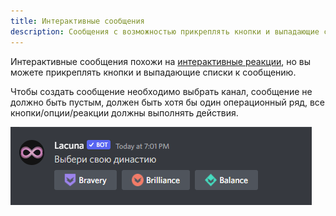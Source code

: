 ```yaml
---
title: Интерактивные сообщения
description: Сообщения с возможностью прикреплять кнопки и выпадающие списки
---
```


Интерактивные сообщения похожи на [интерактивные реакции](interactive-reactions.md), но вы можете прикреплять кнопки и выпадающие списки к сообщению.

Чтобы создать сообщение необходимо выбрать канал, сообщение не должно быть пустым, должен быть хотя бы один операционный ряд, все кнопки/опции/реакции должны выполнять действия.

![Сообщение с кнопками](../../static/img/interactive-messages-buttons-demo.png)
